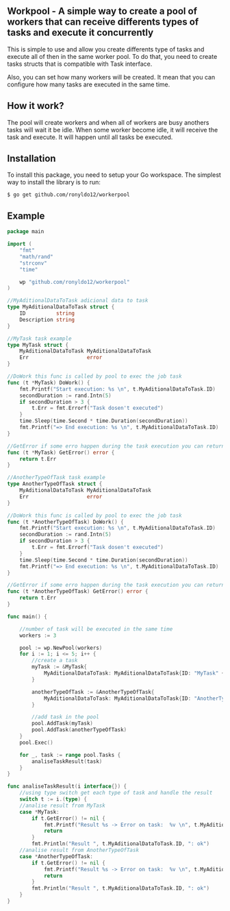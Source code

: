 ## Workpool - A simple way to create a pool of workers that can receive differents types of tasks and execute it concurrently

This is simple to use and allow you create differents type of tasks and execute all of then in the same worker pool. To do that, you need to create tasks structs that is compatible with Task interface.

Also, you can set how many workers will be created. It mean that you can configure how many tasks are executed in the same time.

## How it work?

The pool will create workers and when all of workers are busy anothers tasks will wait it be idle. When some worker become idle, it will receive the task and execute. It will happen until all tasks be executed.

## Installation
To install this package, you need to setup your Go workspace.  The simplest way to install the library is to run:
```
$ go get github.com/ronyldo12/workerpool
```

## Example
```go
package main

import (
	"fmt"
	"math/rand"
	"strconv"
	"time"

	wp "github.com/ronyldo12/workerpool"
)

//MyAditionalDataToTask adicional data to task
type MyAditionalDataToTask struct {
	ID          string
	Description string
}

//MyTask task example
type MyTask struct {
	MyAditionalDataToTask MyAditionalDataToTask
	Err                   error
}

//DoWork this func is called by pool to exec the job task
func (t *MyTask) DoWork() {
	fmt.Printf("Start execution: %s \n", t.MyAditionalDataToTask.ID)
	secondDuration := rand.Intn(5)
	if secondDuration > 3 {
		t.Err = fmt.Errorf("Task dosen't executed")
	}
	time.Sleep(time.Second * time.Duration(secondDuration))
	fmt.Printf("=> End execution: %s \n", t.MyAditionalDataToTask.ID)
}

//GetError if some erro happen during the task execution you can return here
func (t *MyTask) GetError() error {
	return t.Err
}

//AnotherTypeOfTask task example
type AnotherTypeOfTask struct {
	MyAditionalDataToTask MyAditionalDataToTask
	Err                   error
}

//DoWork this func is called by pool to exec the job task
func (t *AnotherTypeOfTask) DoWork() {
	fmt.Printf("Start execution: %s \n", t.MyAditionalDataToTask.ID)
	secondDuration := rand.Intn(5)
	if secondDuration > 3 {
		t.Err = fmt.Errorf("Task dosen't executed")
	}
	time.Sleep(time.Second * time.Duration(secondDuration))
	fmt.Printf("=> End execution: %s \n", t.MyAditionalDataToTask.ID)
}

//GetError if some erro happen during the task execution you can return here
func (t *AnotherTypeOfTask) GetError() error {
	return t.Err
}

func main() {

	//number of task will be executed in the same time
	workers := 3

	pool := wp.NewPool(workers)
	for i := 1; i <= 5; i++ {
		//create a task
		myTask := &MyTask{
			MyAditionalDataToTask: MyAditionalDataToTask{ID: "MyTask" + strconv.Itoa(i)},
		}

		anotherTypeOfTask := &AnotherTypeOfTask{
			MyAditionalDataToTask: MyAditionalDataToTask{ID: "AnotherTypeOfTask" + strconv.Itoa(i)},
		}

		//add task in the pool
		pool.AddTask(myTask)
		pool.AddTask(anotherTypeOfTask)
	}
	pool.Exec()

	for _, task := range pool.Tasks {
		analiseTaskResult(task)
	}
}

func analiseTaskResult(i interface{}) {
	//using type switch get each type of task and handle the result
	switch t := i.(type) {
	//analise result from MyTask
	case *MyTask:
		if t.GetError() != nil {
			fmt.Printf("Result %s -> Error on task:  %v \n", t.MyAditionalDataToTask.ID, t.GetError())
			return
		}
		fmt.Println("Result ", t.MyAditionalDataToTask.ID, ": ok")
	//analise result from AnotherTypeOfTask
	case *AnotherTypeOfTask:
		if t.GetError() != nil {
			fmt.Printf("Result %s -> Error on task:  %v \n", t.MyAditionalDataToTask.ID, t.GetError())
			return
		}
		fmt.Println("Result ", t.MyAditionalDataToTask.ID, ": ok")
	}
}


```